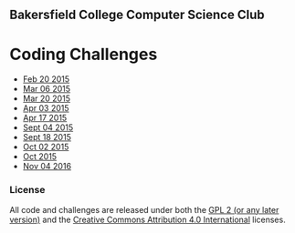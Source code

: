 ## Bakersfield&nbsp;College Computer&nbsp;Science&nbsp;Club
# Coding Challenges

 * [Feb 20 2015](https://github.com/AICSC/Coding-Challenges/blob/master/2015/02-20/Challenge.md)
 * [Mar 06 2015](https://github.com/AICSC/Coding-Challenges/blob/master/2015/03-06/Challenge.md)
 * [Mar 20 2015](https://github.com/AICSC/Coding-Challenges/blob/master/2015/03-20/Readme.md)
 * [Apr 03 2015](https://github.com/AICSC/Coding-Challenges/blob/master/2015/04-03/Readme.md)
 * [Apr 17 2015](https://github.com/AICSC/Coding-Challenges/blob/master/2015/04-17/Readme.md)
 * [Sept 04 2015](https://github.com/AICSC/Coding-Challenges/blob/master/2015/09-04/Readme.md)
 * [Sept 18 2015](https://github.com/AICSC/Coding-Challenges/blob/master/2015/09-18/Readme.md)
 * [Oct 02 2015](https://github.com/AICSC/Coding-Challenges/blob/master/2015/10-02/Readme.md)
 * [Oct 2015](https://github.com/AICSC/Coding-Challenges/blob/master/2015/10/Readme.md)
 * [Nov 04 2016](https://github.com/AICSC/Coding-Challenges/blob/master/2016/11-04/Challenge.md)

### License

All code and challenges are released under both the [GPL 2 (or any later version)](http://www.gnu.org/licenses/old-licenses/gpl-2.0.en.html) and the [Creative Commons
Attribution 4.0 International](https://creativecommons.org/licenses/by/4.0/) licenses.
